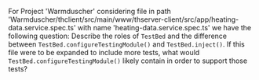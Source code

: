 For Project 'Warmduscher' considering file in path 'Warmduscher/thclient/src/main/www/thserver-client/src/app/heating-data.service.spec.ts' with name 'heating-data.service.spec.ts' we have the following question: 
Describe the roles of `TestBed` and the difference between `TestBed.configureTestingModule()` and `TestBed.inject()`. If this file were to be expanded to include more tests, what would `TestBed.configureTestingModule()` likely contain in order to support those tests?